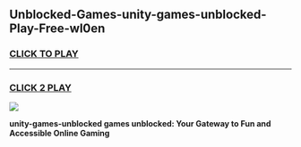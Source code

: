 
## Unblocked-Games-unity-games-unblocked-Play-Free-wl0en
<h3>
<a href="https://premium76.site?title=unity-games-unblocked&ref=10A">CLICK TO PLAY</a></h3>
<hr>

<h3>
<a href="https://premium76.site?title=unity-games-unblocked&ref=10A">CLICK 2 PLAY</a>
  
</h3>

<a href="https://premium76.site?title=unity-games-unblocked&ref=10A"><img src="https://clearcache.store/games.png"></a>


**unity-games-unblocked games unblocked: Your Gateway to Fun and Accessible Online Gaming**
